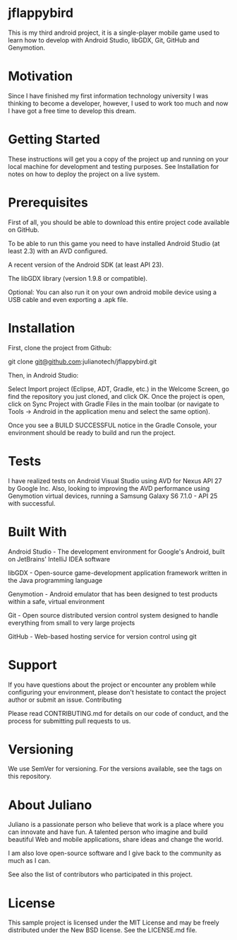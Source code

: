 # jflappybird
This is my third android project, it is a single-player mobile game used to learn how to develop with Android Studio, libGDX, Git, GitHub and Genymotion.

# Motivation

Since I have finished my first information technology university I was thinking to become a developer, however, I used to work too much and now I have got a free time to develop this dream.

# Getting Started

These instructions will get you a copy of the project up and running on your local machine for development and testing purposes. See Installation for notes on how to deploy the project on a live system.

# Prerequisites

First of all, you should be able to download this entire project code available on GitHub.

To be able to run this game you need to have installed Android Studio (at least 2.3) with an AVD configured.

A recent version of the Android SDK (at least API 23).

The libGDX library (version 1.9.8 or compatible).

Optional: You can also run it on your own android mobile device using a USB cable and even exporting a .apk file.

# Installation

First, clone the project from Github:

git clone git@github.com:julianotech/jflappybird.git

Then, in Android Studio:

Select Import project (Eclipse, ADT, Gradle, etc.) in the Welcome Screen, go find the repository you just cloned, and click OK. Once the project is open, click on Sync Project with Gradle Files in the main toolbar (or navigate to Tools -> Android in the application menu and select the same option).

Once you see a BUILD SUCCESSFUL notice in the Gradle Console, your environment should be ready to build and run the project.

# Tests

I have realized tests on Android Visual Studio using AVD for Nexus API 27 by Google Inc. Also, looking to improving the AVD performance using Genymotion virtual devices, running a Samsung Galaxy S6 7.1.0 - API 25 with successful.

# Built With

Android Studio - The development environment for Google's Android, built on JetBrains' IntelliJ IDEA software

libGDX - Open-source game-development application framework written in the Java programming language

Genymotion - Android emulator that has been designed to test products within a safe, virtual environment

Git - Open source distributed version control system designed to handle everything from small to very large projects

GitHub - Web-based hosting service for version control using git

# Support

If you have questions about the project or encounter any problem while configuring your environment, please don't hesistate to contact the project author or submit an issue.
Contributing

Please read CONTRIBUTING.md for details on our code of conduct, and the process for submitting pull requests to us.

# Versioning

We use SemVer for versioning. For the versions available, see the tags on this repository.

# About Juliano

Juliano is a passionate person who believe that work is a place where you can innovate and have fun. A talented person who imagine and build beautiful Web and mobile applications, share ideas and change the world.

I am also love open-source software and I give back to the community as much as I can.

See also the list of contributors who participated in this project.

# License

This sample project is licensed under the MIT License and may be freely distributed under the New BSD license. See the LICENSE.md file.
